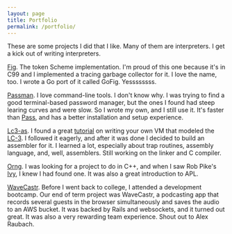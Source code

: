 ```yaml
---
layout: page
title: Portfolio
permalink: /portfolio/
---
```


These are some projects I did that I like. Many of them are interpreters. I get a kick out of writing interpreters.

<a href="https://github.com/olishmollie/fig">Fig</a>.
  The token Scheme implementation. I'm proud of this one because it's in C99 and I implemented a tracing garbage collector for it. I love the name, too. I wrote a Go port of it called GoFig. Yessssssss.

<a href="https://github.com/olishmollie/passman">Passman</a>.
  I love command-line tools. I don't know why. I was trying to find a good terminal-based password manager, but the ones I found had steep learing curves and were slow. So I wrote my own, and I still use it. It's faster than <a href="https://www.passwordstore.org">Pass</a>, and has a better installation and setup experience.

<a href="https://github.com/olishmollie/lc3-as">Lc3-as</a>.
  I found a great <a href="https://justinmeiners.github.io/lc3-vm/">tutorial</a> on writing your own VM that modeled the <a href="https://en.wikipedia.org/wiki/Little_Computer_3">LC-3</a>. I followed it eagerly, and after it was done I decided to build an assembler for it. I learned a lot, especially about trap routines, assembly language, and, well, assemblers. Still working on the linker and C compiler.

<a href="https://github.com/olishmollie/orng">Orng</a>.
  I was looking for a project to do in C++, and when I saw Rob Pike's <a href="https://github.com/robpike/ivy">Ivy</a>, I knew I had found one. It was also a great introduction to APL.

<a href="https://github.com/olishmollie/Wavecastr">WaveCastr</a>.
  Before I went back to college, I attended a development bootcamp. Our end of term project was WaveCastr, a podcasting app that records several guests in the browser simultaneously and saves the audio to an AWS bucket. It was backed by Rails and websockets, and it turned out great. It was also a very rewarding team experience. Shout out to Alex Raubach.
